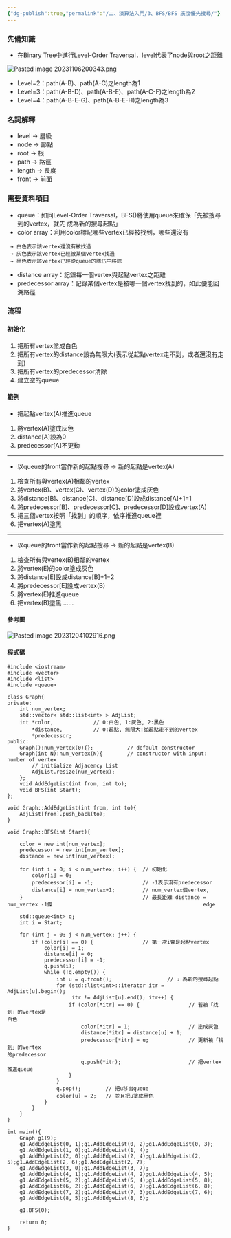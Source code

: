 ```yaml
---
{"dg-publish":true,"permalink":"/二、演算法入門/3、BFS/BFS 廣度優先搜尋/"}
---
```




### 先備知識

- 在Binary Tree中進行Level-Order Traversal，level代表了node與root之距離

![Pasted image 20231106200343.png](/img/user/Picture/Pasted%20image%2020231106200343.png)

- Level=2：path(A-B)、path(A-C)之length為1
- Level=3：path(A-B-D)、path(A-B-E)、path(A-C-F)之length為2
- Level=4：path(A-B-E-G)、path(A-B-E-H)之length為3

### 名詞解釋

- level → 層級
- node → 節點
- root → 根
- path → 路徑
- length → 長度
- front → 前面

### 需要資料項目

- queue：如同Level-Order Traversal，BFS()將使用queue來確保「先被搜尋到的vertex，就先                成為新的搜尋起點」
- color array：利用color標記哪些vertex已經被找到，哪些還沒有
```
 → 白色表示該vertex還沒有被找過
 → 灰色表示該vertex已經被某個vertex找過
 → 黑色表示該vertex已經從queue的隊伍中移除
```
- distance array：記錄每一個vertex與起點vertex之距離
- predecessor array：記錄某個vertex是被哪一個vertex找到的，如此便能回溯路徑

### 流程

#### 初始化

1. 把所有vertex塗成白色
2. 把所有vertex的distance設為無限大(表示從起點vertex走不到，或者還沒有走到)
3. 把所有vertex的predecessor清除
4. 建立空的queue

#### 範例

- 把起點vertex(A)推進queue
1. 將vertex(A)塗成灰色
2. distance[A]設為0
3. predecessor[A]不更動
---
- 以queue的front當作新的起點搜尋 → 新的起點是vertex(A)
1. 檢查所有與vertex(A)相鄰的vertex
2. 將vertex(B)、vertex(C)、vertex(D)的color塗成灰色
3. 將distance[B]、distance[C]、distance[D]設成distance[A]+1=1
4. 將predecessor[B]、predecessor[C]、predecessor[D]設成vertex(A)
5. 把三個vertex按照「找到」的順序，依序推進queue裡
6. 把vertex(A)塗黑
---
- 以queue的front當作新的起點搜尋 → 新的起點是vertex(B)
1. 檢查所有與vertex(B)相鄰的vertex
2. 將vertex(E)的color塗成灰色
3. 將distance[E]設成distance[B]+1=2
4. 將predecessor[E]設成vertex(B)
5. 將vertex(E)推進queue
6. 把vertex(B)塗黑
......

#### 參考圖

![Pasted image 20231204102916.png](/img/user/Pasted%20image%2020231204102916.png)

#### 程式碼

```
#include <iostream>
#include <vector>
#include <list>
#include <queue>

class Graph{
private:
    int num_vertex;
    std::vector< std::list<int> > AdjList;
    int *color,             // 0:白色, 1:灰色, 2:黑色
        *distance,          // 0:起點, 無限大:從起點走不到的vertex
        *predecessor;       
public:
    Graph():num_vertex(0){};           // default constructor
    Graph(int N):num_vertex(N){        // constructor with input: number of vertex
        // initialize Adjacency List
        AdjList.resize(num_vertex);
    };
    void AddEdgeList(int from, int to);
    void BFS(int Start);
};

void Graph::AddEdgeList(int from, int to){
    AdjList[from].push_back(to);
}

void Graph::BFS(int Start){

    color = new int[num_vertex];
    predecessor = new int[num_vertex];
    distance = new int[num_vertex];

    for (int i = 0; i < num_vertex; i++) {  // 初始化
        color[i] = 0;                       
        predecessor[i] = -1;                // -1表示沒有predecessor
        distance[i] = num_vertex+1;         // num_vertex個vertex, 
    }                                       // 最長距離 distance = num_vertex -1條                                                 edge

    std::queue<int> q;
    int i = Start;

    for (int j = 0; j < num_vertex; j++) {  
        if (color[i] == 0) {                // 第一次i會是起點vertex
            color[i] = 1;                  
            distance[i] = 0;                
            predecessor[i] = -1;            
            q.push(i);
            while (!q.empty()) {
                int u = q.front();                  // u 為新的搜尋起點
                for (std::list<int>::iterator itr = AdjList[u].begin();        
                     itr != AdjList[u].end(); itr++) {                         
                    if (color[*itr] == 0) {                // 若被「找到」的vertex是                                                               白色
                        color[*itr] = 1;                   // 塗成灰色
                        distance[*itr] = distance[u] + 1;  
                        predecessor[*itr] = u;             // 更新被「找到」的vertex                                                               的predecessor
                        q.push(*itr);                      // 把vertex推進queue
                    }
                }
                q.pop();        // 把u移出queue
                color[u] = 2;   // 並且把u塗成黑色
            }
        }
    }
}

int main(){
    Graph g1(9);    
    g1.AddEdgeList(0, 1);g1.AddEdgeList(0, 2);g1.AddEdgeList(0, 3);
    g1.AddEdgeList(1, 0);g1.AddEdgeList(1, 4);
    g1.AddEdgeList(2, 0);g1.AddEdgeList(2, 4);g1.AddEdgeList(2, 5);g1.AddEdgeList(2, 6);g1.AddEdgeList(2, 7);
    g1.AddEdgeList(3, 0);g1.AddEdgeList(3, 7);
    g1.AddEdgeList(4, 1);g1.AddEdgeList(4, 2);g1.AddEdgeList(4, 5);
    g1.AddEdgeList(5, 2);g1.AddEdgeList(5, 4);g1.AddEdgeList(5, 8);
    g1.AddEdgeList(6, 2);g1.AddEdgeList(6, 7);g1.AddEdgeList(6, 8);
    g1.AddEdgeList(7, 2);g1.AddEdgeList(7, 3);g1.AddEdgeList(7, 6);
    g1.AddEdgeList(8, 5);g1.AddEdgeList(8, 6);

    g1.BFS(0);    

    return 0;
}
```

